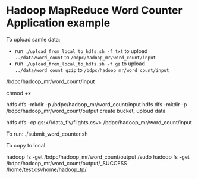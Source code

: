 # Hadoop MapReduce Word Counter Application example

To upload samle data:
 - run `./upload_from_local_to_hdfs.sh -f txt` to upload `../data/word_count` to `/bdpc/hadoop_mr/word_count/input`
 - run `./upload_from_local_to_hdfs.sh -f gz` to upload `../data/word_count_gzip` to `/bdpc/hadoop_mr/word_count/input`

 
 /bdpc/hadoop_mr/word_count/input

<!-- load jar, script -->
chmod +x
<!-- create dir -->
hdfs dfs -mkdir -p /bdpc/hadoop_mr/word_count/input
hdfs dfs -mkdir -p /bdpc/hadoop_mr/word_count/output
create bucket, uploud data
<!-- copy from gs: -->
hdfs dfs -cp gs:<//data_fly/flights.csv> /bdpc/hadoop_mr/word_count/input
<!-- airport -->



To run:
 ./submit_word_counter.sh 

 To copy to local

hadoop fs -get /bdpc/hadoop_mr/word_count/output /sudo hadoop fs -get /bdpc/hadoop_mr/word_count/output/_SUCCESS /home/test.csvhome/hadoop_tp/